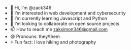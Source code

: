 - 👋 Hi, I’m @zack346
- 👀 I’m interested in web development and cybersecurity 
- 🌱 I’m currently learning Javascript and Python
- 💞️ I’m looking to collaborate on open source projects
- 📫 How to reach me zaksimon346@gmail.com 
- 😄 Pronouns: they/them
- ⚡ Fun fact: i love hiking and photography

<!---
zack346/zack346 is a ✨ special ✨ repository because its `README.md` (this file) appears on your GitHub profile.
You can click the Preview link to take a look at your changes.
--->
